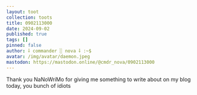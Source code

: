 ```yaml
---
layout: toot
collection: toots
title: 0902113000
date: 2024-09-02
published: true
tags: []
pinned: false
author: ⸸ commander ░ nova ⸸ :~$
avatar: /img/avatar/daemon.jpeg
mastodon: https://mastodon.online/@cmdr_nova/0902113000
---
```


Thank you NaNoWriMo for giving me something to write about on my blog today, you bunch of idiots
